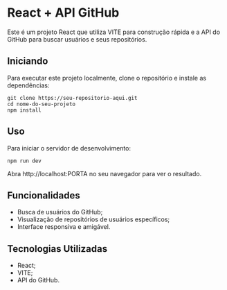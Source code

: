 # React + API GitHub

Este é um projeto React que utiliza VITE para construção rápida e a API do GitHub para buscar usuários e seus repositórios.

## Iniciando

Para executar este projeto localmente, clone o repositório e instale as dependências:

```
git clone https://seu-repositorio-aqui.git
cd nome-do-seu-projeto
npm install
```

## Uso

Para iniciar o servidor de desenvolvimento:

`npm run dev`

Abra http://localhost:PORTA no seu navegador para ver o resultado.

## Funcionalidades

- Busca de usuários do GitHub;
- Visualização de repositórios de usuários específicos;
- Interface responsiva e amigável.

## Tecnologias Utilizadas

- React;
- VITE;
- API do GitHub.
